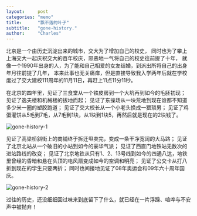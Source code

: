 ```yaml
---
layout:     post
categories: "memo"
title:      "飘不落的叶子"
subtitle:   "gone-history."
author:     "Charles"
---
```


北京是一个由历史沉淀出来的城市，交大为了增加自己的校史，
同时也为了攀上上海交大一起庆祝交大的百年校庆，邪恶地一气将自己的校史往前提了十年，
就像一个1990年出身的人，为了能和自己相爱的女友结婚，到派出所将自己的出身年月往前提了几年，
本来此事也无关痛痒，但是直接导致我入学两年后就在学校度过了交大建校111周年的11月11日，再赶上11点11分11秒。


在北京的四年里，见证了三食堂从一个铁皮房到一个大坑再到如今的毛胚初现；
见证了逸夫楼和机械楼的拔地而起；
见证了东操场从一块荒地到现在谁都不知道多少米一圈的塑胶跑道；
见证了交大校长从一个小老头换成一猥琐男；
见证了鸡蛋灌饼从5毛到7毛，从7毛到1块，从1块到1块5，再然后就是现在的2块钱了。

![gone-history-1]({{site.imageurl}}/gone-history-1.jpg)

见证了高梁桥斜街上的商铺终于拆迁甩卖完，变成一条干净宽阔的大马路；
见证了北京北站从一个破旧的小站到如今的豪华气派；
见证了西直门地铁站无数次的进站路线的改变；
见证了北京地铁从只有1、2、13号线到如今的四通八达，地铁里曾经的昏暗和悬在头顶的电风扇变成如今的空调和明亮；
见证了公交卡从打八折到现在的学生只要两折；
同时也间接地见证了08年奥运会和09年六十周年国庆。

![gone-history-2]({{site.imageurl}}/gone-history-2.jpg)

过往的历史，还没细细回过味来到底留下了什么，就已经在一片浮躁、喧哗与不安声中被抛弃！